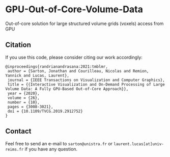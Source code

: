 # GPU-Out-of-Core-Volume-Data
Out-of-core solution for large structured volume grids (voxels) access from GPU

## Citation

If you use this code, please consider citing our work accordingly: 

```
@inproceedings{randrianandrasana:2021:tmblmr,
 author = {Sarton, Jonathan and Courilleau, Nicolas and Remion, Yannick and Lucas, Laurent},
 journal = {IEEE Transactions on Visualization and Computer Graphics},
 title = {{Interactive Visualization and On-Demand Processing of Large Volume Data: A Fully GPU-Based Out-of-Core Approach}},
 year = {2020},
 volume = {26},
 number = {10},
 pages = {3008-3021},
 doi = {10.1109/TVCG.2019.2912752}
}
```

## Contact

Feel free to send an e-mail to `sarton@unistra.fr` or `laurent.lucas[at]univ-reims.fr` if you have any question.
